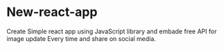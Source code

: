 # New-react-app
Create Simple react app using JavaScript library and embade free API for image update Every time and share on social media.
